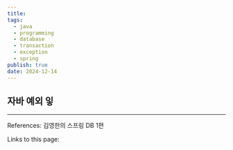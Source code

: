```yaml
---
title: 
tags:
  - java
  - programming
  - database
  - transaction
  - exception
  - spring
publish: true
date: 2024-12-14
---
```

## 자바 예외 잏


---
References: 김영한의 스프링 DB 1편

Links to this page: 